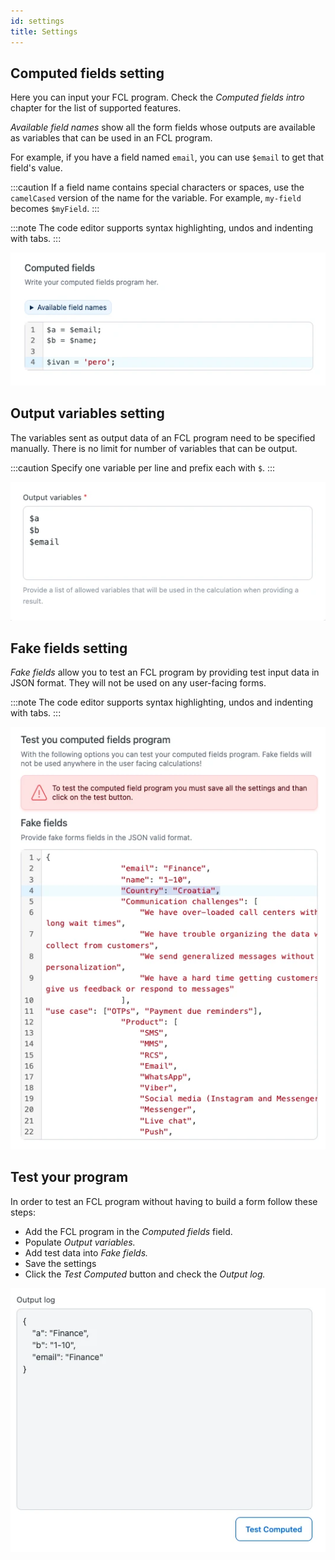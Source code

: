 ```yaml
---
id: settings
title: Settings
---
```


## Computed fields setting

Here you can input your FCL program. Check the _Computed fields intro_ chapter for the list of supported features.

_Available field names_ show all the form fields whose outputs are available as variables that can be used in an FCL program.

For example, if you have a field named `email`, you can use `$email` to get that field's value.

:::caution
If a field name contains special characters or spaces, use the `camelCased` version of the name for the variable. For example, `my-field` becomes `$myField`.
:::

:::note
The code editor supports syntax highlighting, undos and indenting with tabs.
:::

![Computed Fields settings 1 screen](/img/forms/addon-computed-fields-settings1.webp)

## Output variables setting

The variables sent as output data of an FCL program need to be specified manually. There is no limit for number of variables that can be output.

:::caution
Specify one variable per line and prefix each with `$`.
:::

![Computed Fields settings 2 screen](/img/forms/addon-computed-fields-settings2.webp)

## Fake fields setting

_Fake fields_ allow you to test an FCL program by providing test input data in JSON format. They will not be used on any user-facing forms.

:::note
The code editor supports syntax highlighting, undos and indenting with tabs.
:::

![Computed Fields settings 3 screen](/img/forms/addon-computed-fields-settings3.webp)

## Test your program

In order to test an FCL program without having to build a form follow these steps:

* Add the FCL program in the _Computed fields_ field.
* Populate _Output variables._
* Add test data into _Fake fields._
* Save the settings
* Click the _Test Computed_ button and check the _Output log._


![Computed Fields settings 4 screen](/img/forms/addon-computed-fields-settings4.webp)
